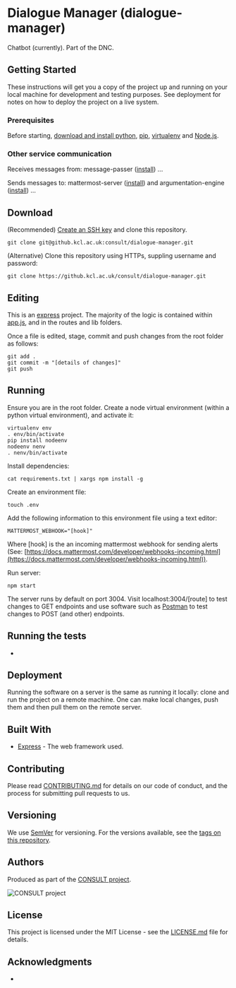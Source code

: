 # Dialogue Manager (dialogue-manager)

Chatbot (currently). Part of the DNC.

## Getting Started

These instructions will get you a copy of the project up and running on your local machine for development and testing purposes. See deployment for notes on how to deploy the project on a live system.

### Prerequisites

Before starting, [download and install python](https://www.python.org/downloads/), [pip](https://packaging.python.org/tutorials/installing-packages/#use-pip-for-installing), [virtualenv](https://virtualenv.pypa.io/en/latest/installation/) and [Node.js](https://nodejs.org/en/download/).

### Other service communication

Receives messages from: message-passer ([install](https://github.kcl.ac.uk/consult/message-passer/blob/native-js/README.md)) ...

Sends messages to: mattermost-server ([install](https://hub.docker.com/r/mattermost/mattermost-preview/)) and argumentation-engine ([install](https://github.kcl.ac.uk/consult/argumentation-engine/blob/upload/README.md)) ...

## Download

(Recommended) [Create an SSH key](https://help.github.com/en/articles/generating-a-new-ssh-key-and-adding-it-to-the-ssh-agent) and clone this repository.

```
git clone git@github.kcl.ac.uk:consult/dialogue-manager.git
```

(Alternative) Clone this repository using HTTPs, suppling username and password:

```
git clone https://github.kcl.ac.uk/consult/dialogue-manager.git
```

## Editing

This is an [express](https://expressjs.com/) project. The majority of the logic is contained within [app.js](app.js), and in the routes and lib folders.

Once a file is edited, stage, commit and push changes from the root folder as follows:

```
git add .
git commit -m "[details of changes]"
git push
```

## Running

Ensure you are in the root folder. Create a node virtual environment (within a python virtual environment), and activate it:

```
virtualenv env
. env/bin/activate
pip install nodeenv
nodeenv nenv
. nenv/bin/activate
```

Install dependencies:

```
cat requirements.txt | xargs npm install -g
```

Create an environment file:

```
touch .env
```

Add the following information to this environment file using a text editor:

```
MATTERMOST_WEBHOOK="[hook]"
```

Where [hook] is the an incoming mattermost webhook for sending alerts (See: [https://docs.mattermost.com/developer/webhooks-incoming.html](https://docs.mattermost.com/developer/webhooks-incoming.html)).

Run server:

```
npm start
```

The server runs by default on port 3004. Visit localhost:3004/[route] to test changes to GET endpoints and use software such as [Postman](https://www.getpostman.com/) to test changes to POST (and other) endpoints.

## Running the tests

-

## Deployment

Running the software on a server is the same as running it locally: clone and run the project on a remote machine. One can make local changes, push them and then pull them on the remote server.

## Built With

* [Express](https://expressjs.com/) - The web framework used.

## Contributing

Please read [CONTRIBUTING.md](CONTRIBUTING.md) for details on our code of conduct, and the process for submitting pull requests to us.

## Versioning

We use [SemVer](http://semver.org/) for versioning. For the versions available, see the [tags on this repository](https://github.com/martinchapman/nokia-health/tags).

## Authors

Produced as part of the [CONSULT project](https://consult.kcl.ac.uk/).

![CONSULT project](https://consult.kcl.ac.uk/wp-content/uploads/sites/214/2017/12/overview-consult-768x230.png "CONSULT project")

## License

This project is licensed under the MIT License - see the [LICENSE.md](LICENSE.md) file for details.

## Acknowledgments

*
